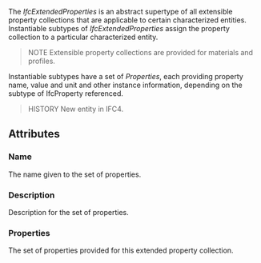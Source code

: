 The _IfcExtendedProperties_ is an abstract supertype of all extensible property collections that are applicable to certain characterized entities. Instantiable subtypes of _IfcExtendedProperties_ assign the property collection to a particular characterized entity.

<!-- end of short definition -->


> NOTE Extensible property collections are provided for materials and profiles.

Instantiable subtypes have a set of _Properties_, each providing property name, value and unit and other instance information, depending on the subtype of IfcProperty referenced.

> HISTORY New entity in IFC4.

## Attributes

### Name
The name given to the set of properties.

### Description
Description for the set of properties.

### Properties
The set of properties provided for this extended property collection.
